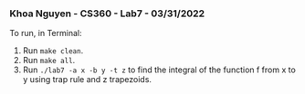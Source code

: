 ### Khoa Nguyen - CS360 - Lab7 - 03/31/2022

To run, in Terminal:
1. Run `make clean`.
2. Run `make all`.
3. Run `./lab7 -a x -b y -t z` to find the integral of the function f from x to y using trap rule and z trapezoids.
